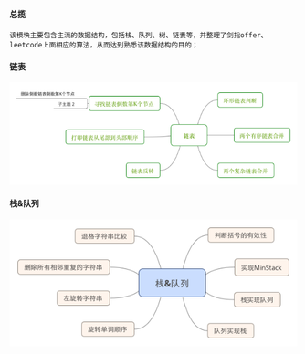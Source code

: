 #### 总揽
	该模块主要包含主流的数据结构，包括栈、队列、树、链表等，并整理了剑指offer、leetcode上面相应的算法，从而达到熟悉该数据结构的目的；

#### 链表
![链表算法](https://github.com/songnick/Algorithms/blob/master/png/Linked.png)

#### 栈&队列
![zhan](https://github.com/songnick/Algorithms/blob/master/png/Stack%26Queue.png)